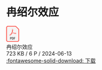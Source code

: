 # 冉绍尔效应

<div class="card file-block" markdown="1">
<div class="file-icon"><img src="/assets/images/pdf.svg" style="height: 3em;"></div>
<div class="file-body">
<div class="file-title">冉绍尔效应</div>
<div class="file-meta">723 KB / 6 P / 2024-06-13</div>
</div>
<a class="down-button" target="_blank" href="/assets/files/2_1_2.pdf" markdown="1">:fontawesome-solid-download: 下载</a>
</div>